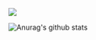 ![](https://komarev.com/ghpvc/?username=your-github-aayodipe&label=PROFILE+VIEWS)

![Anurag's github stats](https://github-readme-stats.vercel.app/api?username=aayodipe&theme=merko&show_icons=true)

<!--
**aayodipe/aayodipe** is a ✨ _special_ ✨ repository because its `README.md` (this file) appears on your GitHub profile.

Here are some ideas to get you started:

- 🔭 I’m currently working on ...
- 🌱 I’m currently learning ...
- 👯 I’m looking to collaborate on ...
- 🤔 I’m looking for help with ...
- 💬 Ask me about ...
- 📫 How to reach me: ...
- 😄 Pronouns: ...
- ⚡ Fun fact: ...
-->
